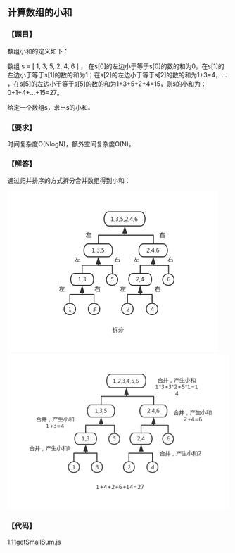 ## 计算数组的小和

### 【题目】
数组小和的定义如下：

数组 s = [ 1, 3, 5, 2, 4, 6 ] ， 在s[0]的左边小于等于s[0]的数的和为0，在s[1]的左边小于等于s[1]的数的和为1；在s[2]的左边小于等于s[2]的数的和为1+3=4，... ，在s[5]的左边小于等于s[5]的数的和为1+3+5+2+4=15，则s的小和为：0+1+4+...+15=27。

给定一个数组s，求出s的小和。

### 【要求】
时间复杂度O(NlogN)，额外空间复杂度O(N)。

### 【解答】
通过归并排序的方式拆分合并数组得到小和：

![1.11getSmallSum.png](../img/1.11getSmallSum-1.png)
![1.11getSmallSum.png](../img/1.11getSmallSum-2.png)

### 【代码】
[1.11getSmallSum.js](../codes/1.11getSmallSum.js)